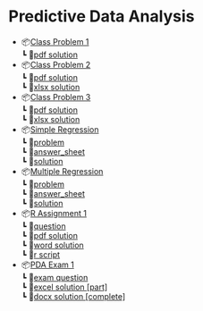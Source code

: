 # Predictive Data Analysis

* 📦[Class Problem 1](/Class_Problem_1/)<br>
  ┗ 📜[pdf solution](/Class_Problem_1/PDA_CLASS_PROBLEM_1_SOLUTION.pdf)
* 📦[Class Problem 2](/Class_Problem_2/)<br>
  ┗ 📜[pdf solution](/Class_Problem_2/PDA_CLASS_PROBLEM_2_SOLUTION.pdf)<br>
  ┗ 📜[xlsx solution](/Class_Problem_2/PDA_CLASS_PROBLEM_2_SOLUTION.xlsx)
* 📦[Class Problem 3](/Class_Problem_3/)<br>
  ┗ 📜[pdf solution](/Class_Problem_3/PDA_CLASS_PROBLEM_3_SOLUTION.pdf)<br>
  ┗ 📜[xlsx solution](/Class_Problem_3/PDA_CLASS_PROBLEM_3_SOLUTION.xlsx)
* 📦[Simple Regression](/Excel_Assignment/Simple_Regression)<br>
  ┗ 📜[problem](/Excel_Assignment/Simple_Regression/PDA%20Assignment%203%20Instructions.pdf)<br>
  ┗ 📜[answer_sheet](/Excel_Assignment/Simple_Regression/SRSpreadsheet.xlsx)<br>
  ┗ 📜[solution](/Excel_Assignment/Simple_Regression/SRSpreadsheet_Solution.xlsx)
* 📦[Multiple Regression](/Excel_Assignment/Multiple_Regression)<br>
  ┗ 📜[problem](/Excel_Assignment/Multiple_Regression/PDA%20Assignment%204%20Multiple%20Regression.pdf)<br>
  ┗ 📜[answer_sheet](/Excel_Assignment/Multiple_Regression/PDAData2.xlsx)<br>
  ┗ 📜[solution](/Excel_Assignment/Multiple_Regression/PDAData2_Solution.xlsx)
* 📦[R Assignment 1](/R_Assignment_1/)<br>
  ┗ 📜[question](/R_Assignment_1/RAssignment1PAF22.docx)<br>
  ┗ 📜[pdf solution](/R_Assignment_1/SODIQ_OYEDOTUN_T00674628_R_Assignment_1_Step_8_Appendix.pdf)<br>
  ┗ 📜[word solution](/R_Assignment_1/SODIQ_OYEDOTUN_T00674628_R_Assignment_1_Step_8_Appendix.docx)<br>
  ┗ 📜[r script](/R_Assignment_1/R_Assignment_1_Script)
* 📦[PDA Exam 1](/PDA_Exam_1)<br>
  ┗ 📜[exam question](/PDA_Exam_1/Exam1PredictiveF22.docx)<br>
  ┗ 📜[excel solution [part]](/PDA_Exam_1/SODIQ_OYEDOTUN_T00674628_PDA_EXAM_1_SOLUTION.xlsx)<br>
  ┗ 📜[docx solution [complete]](/PDA_Exam_1/SODIQ_OYEDOTUN_T00674628_PDA_EXAM_1_SOLUTION.docx)

